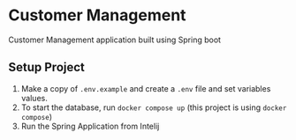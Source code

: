 # Customer Management 
Customer Management application built using Spring boot  


## Setup Project
1. Make a copy of `.env.example` and create a `.env` file and set variables values.  
2. To start the database, run `docker compose up`  (this project is using `docker compose`) 
3. Run the Spring Application from Intelij 